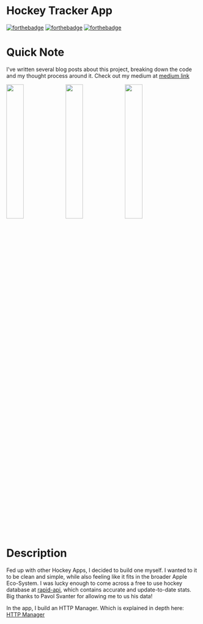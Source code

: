# Hockey Tracker App

[![forthebadge](http://forthebadge.com/images/badges/made-with-swift.svg)](http://forthebadge.com)
[![forthebadge](https://forthebadge.com/images/badges/powered-by-coffee.svg)](https://forthebadge.com)
[![forthebadge](https://forthebadge.com/images/badges/uses-git.svg)](https://forthebadge.com)

# Quick Note

I've written several blog posts about this project, breaking down the code and my thought process around it. Check out my medium at [medium link](https://medium.com/@jackwaslen16)

<img src="https://github.com/jackwaslen/HockeyTracker/assets/78742473/d3852935-c243-49eb-9694-35d7ae241219" width=30% height=30%>
<img src="https://github.com/jackwaslen/HockeyTracker/assets/78742473/0b957efa-97ff-47c6-9d5c-d5db1408f3bc" width=30% height=30%>
<img src="https://github.com/jackwaslen/HockeyTracker/assets/78742473/7a489dbf-cb4c-4f88-b585-97518296c30b" width=30% height=30%>



# Description

Fed up with other Hockey Apps, I decided to build one myself. I wanted to it to be clean and simple, while also feeling like it fits in the broader Apple Eco-System. I was lucky enough to come across a free to use hockey database at [rapid-api](https://rapidapi.com/palsoft/api/hockey-live-sk-data/details), which contains accurate and update-to-date stats. Big thanks to Pavol Svanter for allowing me to us his data!

In the app, I build an HTTP Manager. Which is explained in depth here: [HTTP Manager](https://medium.com/stackademic/heres-how-to-connect-to-restful-api-s-in-swift-http-manager-5f34b156ebc6)
